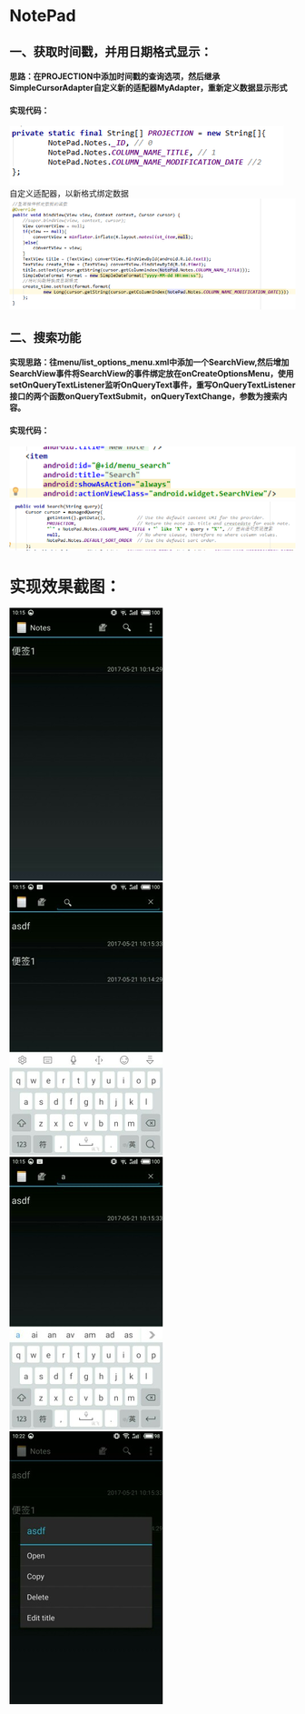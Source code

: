 # NotePad
## 一、获取时间戳，并用日期格式显示：
#### 思路：在PROJECTION中添加时间戳的查询选项，然后继承SimpleCursorAdapter自定义新的适配器MyAdapter，重新定义数据显示形式
#### 实现代码：</br>
<img src="https://github.com/NIXM666/Lab_middle/blob/master/app/src/main/images/time.png"></br>
自定义适配器，以新格式绑定数据
<img src="https://github.com/NIXM666/Lab_middle/blob/master/app/src/main/images/myadapter.png"></br>
## 二、搜索功能
#### 实现思路：往menu/list_options_menu.xml中添加一个SearchView,然后增加SearchView事件将SearchView的事件绑定放在onCreateOptionsMenu，使用setOnQueryTextListener监听OnQueryText事件，重写OnQueryTextListener接口的两个函数onQueryTextSubmit，onQueryTextChange，参数为搜索内容。
#### 实现代码：
<img src="https://github.com/NIXM666/Lab_middle/blob/master/app/src/main/images/searchview.png"></br>
<img src="https://github.com/NIXM666/Lab_middle/blob/master/app/src/main/images/search.png">
# 实现效果截图：
<img src="https://github.com/NIXM666/Lab_middle/blob/master/app/src/main/images/S70521-101518.jpg"></br>
<img src="https://github.com/NIXM666/Lab_middle/blob/master/app/src/main/images/S70521-101554.jpg"></br>
<img src="https://github.com/NIXM666/Lab_middle/blob/master/app/src/main/images/S70521-101559.jpg"></br>
<img src="https://github.com/NIXM666/Lab_middle/blob/master/app/src/main/images/S70521-102251.jpg"></br>
